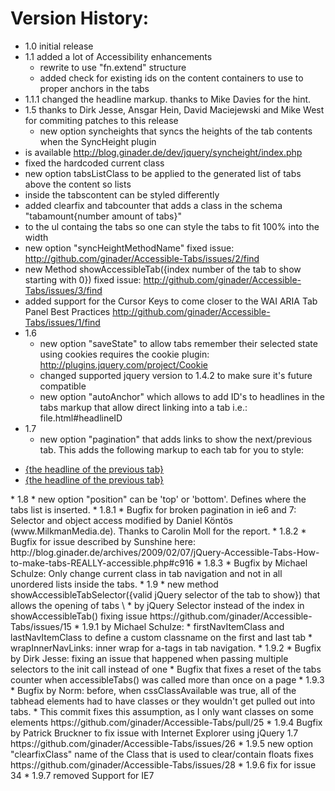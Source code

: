 Version History:
================

* 1.0 initial release
* 1.1 added a lot of Accessibility enhancements
  * rewrite to use "fn.extend" structure
  * added check for existing ids on the content containers to use to proper anchors in the tabs
* 1.1.1 changed the headline markup. thanks to Mike Davies for the hint.
* 1.5 thanks to Dirk Jesse, Ansgar Hein, David Maciejewski and Mike West for commiting patches to this release
  * new option syncheights that syncs the heights of the tab contents when the SyncHeight plugin 
*   is available http://blog.ginader.de/dev/jquery/syncheight/index.php
  * fixed the hardcoded current class
  * new option tabsListClass to be applied to the generated list of tabs above the content so lists 
*   inside the tabscontent can be styled differently
  * added clearfix and tabcounter that adds a class in the schema "tabamount{number amount of tabs}" 
*   to the ul containg the tabs so one can style the tabs to fit 100% into the width
  * new option "syncHeightMethodName" fixed issue: http://github.com/ginader/Accessible-Tabs/issues/2/find
  * new Method showAccessibleTab({index number of the tab to show starting with 0})  fixed issue: http://github.com/ginader/Accessible-Tabs/issues/3/find
  * added support for the Cursor Keys to come closer to the WAI ARIA Tab Panel Best Practices http://github.com/ginader/Accessible-Tabs/issues/1/find
* 1.6 
  * new option "saveState" to allow tabs remember their selected state using cookies requires the cookie plugin: http://plugins.jquery.com/project/Cookie
  * changed supported jquery version to 1.4.2 to make sure it's future compatible
  * new option "autoAnchor" which allows to add ID's to headlines in the tabs markup that allow direct linking into a tab i.e.: file.html#headlineID
* 1.7
  * new option "pagination" that adds links to show the next/previous tab. This adds the following markup to each tab for you to style:
 <ul class="pagination">
     <li class="previous"><a href="#{the-id-of-the-previous-tab}"><span>{the headline of the previous tab}</span></a></li>
     <li class="next"><a href="#{the-id-of-the-next-tab}"><span>{the headline of the previous tab}</span></a></li>
 </ul>
* 1.8
  * new option "position" can be 'top' or 'bottom'. Defines where the tabs list is inserted. 
* 1.8.1
  * Bugfix for broken pagination in ie6 and 7: Selector and object access modified by Daniel Köntös (www.MilkmanMedia.de). Thanks to Carolin Moll for the report.
* 1.8.2
  * Bugfix for issue described by Sunshine here: http://blog.ginader.de/archives/2009/02/07/jQuery-Accessible-Tabs-How-to-make-tabs-REALLY-accessible.php#c916
* 1.8.3
  * Bugfix by Michael Schulze: Only change current class in tab navigation and not in all unordered lists inside the tabs.
* 1.9
  * new method showAccessibleTabSelector({valid jQuery selector of the tab to show}) that allows the opening of tabs \
  * by jQuery Selector instead of the index in showAccessibleTab() fixing issue https://github.com/ginader/Accessible-Tabs/issues/15
* 1.9.1 by Michael Schulze: 
  * firstNavItemClass and lastNavItemClass to define a custom classname on the first and last tab
  * wrapInnerNavLinks: inner wrap for a-tags in tab navigation.
* 1.9.2
  * Bugfix by Dirk Jesse: fixing an issue that happened when passing multiple selectors to the init call instead of one
  * Bugfix that fixes a reset of the tabs counter when accessibleTabs() was called more than once on a page
* 1.9.3
  * Bugfix by Norm: before, when cssClassAvailable was true, all of the tabhead elements had to have classes or they wouldn't get pulled out into tabs. 
  * This commit fixes this assumption, as I only want classes on some elements https://github.com/ginader/Accessible-Tabs/pull/25
* 1.9.4 Bugfix by Patrick Bruckner to fix issue with Internet Explorer using jQuery 1.7 https://github.com/ginader/Accessible-Tabs/issues/26
* 1.9.5 new option "clearfixClass" name of the Class that is used to clear/contain floats fixes https://github.com/ginader/Accessible-Tabs/issues/28
* 1.9.6 fix for issue 34
* 1.9.7 removed Support for IE7
